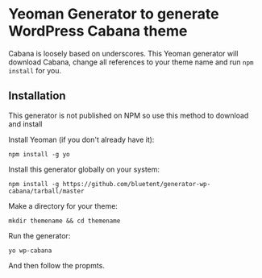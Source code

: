 # Yeoman Generator to generate WordPress Cabana theme

Cabana is loosely based on underscores. This Yeoman generator will download Cabana, change all references to your theme name and run `npm install` for you.

## Installation

This generator is not published on NPM so use this method to download and install

Install Yeoman (if you don't already have it):

``` npm install -g yo ```

Install this generator globally on your system:

```npm install -g https://github.com/bluetent/generator-wp-cabana/tarball/master```

Make a directory for your theme:

``` mkdir themename && cd themename ```

Run the generator:

``` yo wp-cabana ```

And then follow the propmts.

